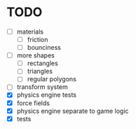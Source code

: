 # TODO

- [ ] materials
    - [ ] friction
    - [ ] bounciness
- [ ] more shapes
    - [ ] rectangles
    - [ ] triangles
    - [ ] regular polygons
- [ ] transform system
- [x] physics engine tests
- [x] force fields
- [x] physics engine separate to game logic
- [x] tests
